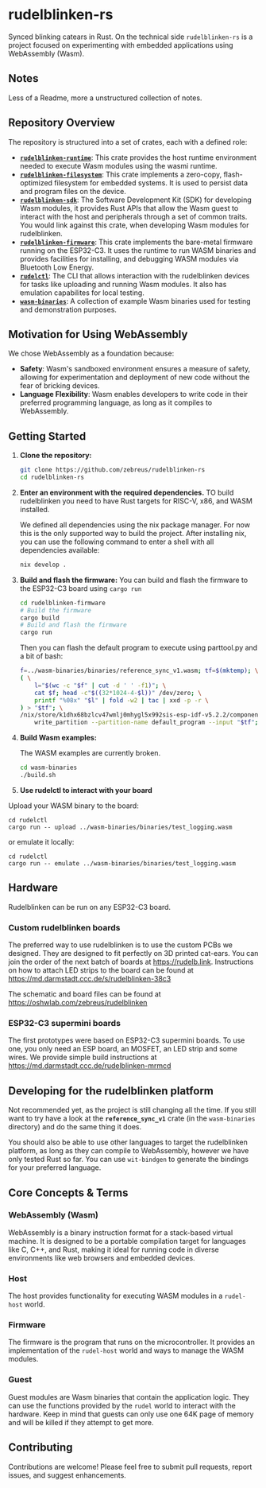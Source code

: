 # rudelblinken-rs

Synced blinking catears in Rust. On the technical side `rudelblinken-rs` is a project focused on experimenting with embedded applications using WebAssembly (Wasm).

## Notes

Less of a Readme, more a unstructured collection of notes.

## Repository Overview

The repository is structured into a set of crates, each with a defined role:

- [**`rudelblinken-runtime`**](./rudelblinken-runtime): This crate provides the host runtime environment needed to execute Wasm modules using the wasmi runtime.
- [**`rudelblinken-filesystem`**](rudelblinken-filesystem): This crate implements a zero-copy, flash-optimized filesystem for embedded systems. It is used to persist data and program files on the device.
- [**`rudelblinken-sdk`**](rudelblinken-sdk): The Software Development Kit (SDK) for developing Wasm modules, it provides Rust APIs that allow the Wasm guest to interact with the host and peripherals through a set of common traits. You would link against this crate, when developing Wasm modules for rudelblinken.
- [**`rudelblinken-firmware`**](rudelblinken-firmware): This crate implements the bare-metal firmware running on the ESP32-C3. It uses the runtime to run WASM binaries and provides facilities for installing, and debugging WASM modules via Bluetooth Low Energy.
- [**`rudelctl`**](rudelctl): The CLI that allows interaction with the rudelblinken devices for tasks like uploading and running Wasm modules. It also has emulation capabilites for local testing.
- [**`wasm-binaries`**](wasm-binaries): A collection of example Wasm binaries used for testing and demonstration purposes.

## Motivation for Using WebAssembly

We chose WebAssembly as a foundation because:

- **Safety**: Wasm's sandboxed environment ensures a measure of safety, allowing for experimentation and deployment of new code without the fear of bricking devices.
- **Language Flexibility**: Wasm enables developers to write code in their preferred programming language, as long as it compiles to WebAssembly.

## Getting Started

1.  **Clone the repository:**

    ```bash
    git clone https://github.com/zebreus/rudelblinken-rs
    cd rudelblinken-rs
    ```

2.  **Enter an environment with the required dependencies.**
    TO build rudelblinken you need to have Rust targets for RISC-V, x86, and WASM installed.

    We defined all dependencies using the nix package manager. For now this is the only supported way to build the project. After installing nix, you can use the following command to enter a shell with all dependencies available:

    ```bash
    nix develop .
    ```

3.  **Build and flash the firmware:**
    You can build and flash the firmware to the ESP32-C3 board using `cargo run`

    ```bash
    cd rudelblinken-firmware
    # Build the firmware
    cargo build
    # Build and flash the firmware
    cargo run
    ```

    Then you can flash the default program to execute using parttool.py and a bit of bash:
    ```bash
    f=../wasm-binaries/binaries/reference_sync_v1.wasm; tf=$(mktemp); \
    ( \
        l="$(wc -c "$f" | cut -d ' ' -f1)"; \
        cat $f; head -c"$((32*1024-4-$l))" /dev/zero; \
        printf "%08x" "$l" | fold -w2 | tac | xxd -p -r \
    ) > "$tf"; \
    /nix/store/k1dhx68bzlcv47wmlj0mhygl5x992sis-esp-idf-v5.2.2/components/partition_table/parttool.py \
        write_partition --partition-name default_program --input "$tf"; rm "$tf"
    ```

4.  **Build Wasm examples:**

    The WASM examples are currently broken.

    ```bash
    cd wasm-binaries
    ./build.sh
    ```

5.  **Use rudelctl to interact with your board**

Upload your WASM binary to the board:

```shell
cd rudelctl
cargo run -- upload ../wasm-binaries/binaries/test_logging.wasm
```

or emulate it locally:

```shell
cd rudelctl
cargo run -- emulate ../wasm-binaries/binaries/test_logging.wasm
```

## Hardware

Rudelblinken can be run on any ESP32-C3 board.

### Custom rudelblinken boards

The preferred way to use rudelblinken is to use the custom PCBs we designed. They are designed to fit perfectly on 3D printed cat-ears. You can join the order of the next batch of boards at https://rudelb.link. Instructions on how to attach LED strips to the board can be found at https://md.darmstadt.ccc.de/s/rudelblinken-38c3

The schematic and board files can be found at https://oshwlab.com/zebreus/rudelblinken

### ESP32-C3 supermini boards

The first prototypes were based on ESP32-C3 supermini boards. To use one, you only need an ESP board, an MOSFET, an LED strip and some wires. We provide simple build instructions at https://md.darmstadt.ccc.de/rudelblinken-mrmcd

## Developing for the rudelblinken platform

Not recommended yet, as the project is still changing all the time. If you still want to try have a look at the **`reference_sync_v1`** crate (in the `wasm-binaries` directory) and do the same thing it does.

You should also be able to use other languages to target the rudelblinken platform, as long as they can compile to WebAssembly, however we have only tested Rust so far. You can use `wit-bindgen` to generate the bindings for your preferred language.

## Core Concepts & Terms

### WebAssembly (Wasm)

WebAssembly is a binary instruction format for a stack-based virtual machine. It is designed to be a portable compilation target for languages like C, C++, and Rust, making it ideal for running code in diverse environments like web browsers and embedded devices.

### Host

The host provides functionality for executing WASM modules in a `rudel-host` world.

### Firmware

The firmware is the program that runs on the microcontroller. It provides an implementation of the `rudel-host` world and ways to manage the WASM modules.

### Guest

Guest modules are Wasm binaries that contain the application logic. They can use the functions provided by the `rudel` world to interact with the hardware. Keep in mind that guests can only use one 64K page of memory and will be killed if they attempt to get more.

## Contributing

Contributions are welcome! Please feel free to submit pull requests, report issues, and suggest enhancements.
